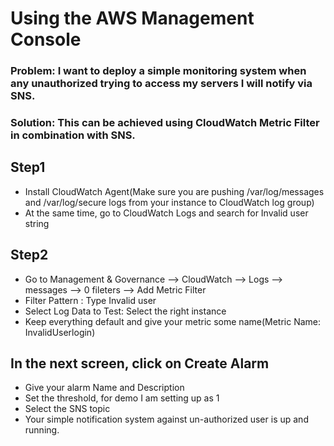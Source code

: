 # Using the AWS Management Console

### Problem: I want to deploy a simple monitoring system when any unauthorized trying to access my servers I will notify via SNS.

### Solution: This can be achieved using CloudWatch Metric Filter in combination with SNS.

## Step1

* Install CloudWatch Agent(Make sure you are pushing /var/log/messages and /var/log/secure logs from your instance to CloudWatch log group)
* At the same time, go to CloudWatch Logs and search for Invalid user string

## Step2

* Go to Management & Governance --> CloudWatch --> Logs --> messages --> 0 fileters --> Add Metric Filter
* Filter Pattern : Type Invalid user
* Select Log Data to Test: Select the right instance
* Keep everything default and give your metric some name(Metric Name: InvalidUserlogin)

## In the next screen, click on Create Alarm

* Give your alarm Name and Description
* Set the threshold, for demo I am setting up as 1
* Select the SNS topic 
* Your simple notification system against un-authorized user is up and running.
